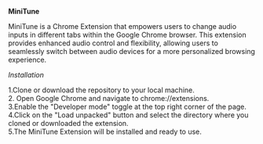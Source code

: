 **MiniTune**


MiniTune is a Chrome Extension that empowers users to change audio inputs in different tabs within the Google Chrome browser. This extension provides enhanced audio control and flexibility, allowing users to seamlessly switch between audio devices for a more personalized browsing experience.


_Installation_

1.Clone or download the repository to your local machine.   
2. Open Google Chrome and navigate to chrome://extensions.                  
3.Enable the "Developer mode" toggle at the top right corner of the page.           
4.Click on the "Load unpacked" button and select the directory where you cloned or downloaded the extension.            
5.The MiniTune Extension will be installed and ready to use.                

